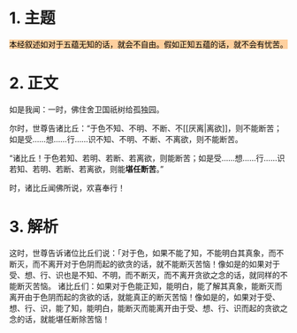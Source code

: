# 1. 主题 
<mark style="background: #FFB86CA6;">本经叙述如对于五蕴无知的话，就会不自由。假如正知五蕴的话，就不会有忧苦。</mark>
# 2. 正文 
如是我闻：一时，佛住舍卫国祇树给孤独园。

尔时，世尊告诸比丘：“于色不知、不明、不断、不[[厌离|离欲]]，则不能断苦；如是受……想……行……识不知、不明、不断、不离欲，则不能断苦。

“诸比丘！于色若知、若明、若断、若离欲，则能断苦；如是受……想……行……识若知、若明、若断、若离欲，则能**堪任断苦**。”

时，诸比丘闻佛所说，欢喜奉行！
# 3. 解析
这时，世尊告诉诸位比丘们说：「对于色，如果不能了知，不能明白其真象，而不断灭，而不离开对于色阴而起的欲贪的话，就不能断灭苦恼！像如是的如果对于受、想、行、识也是不知、不明，而不断灭，而不离开贪欲之念的话，就同样的不能断灭苦恼。
诸比丘们：如果对于色能正知，能明白，能了解其真象，能断灭而离开由于色阴而起的贪欲的话，就能真正的断灭苦恼！像如是的，如果对于受、想、行、识，能了知，能明白，能断灭而能离开由于受、想、行、识而起的贪欲之念的话，就能堪任断除苦恼！
